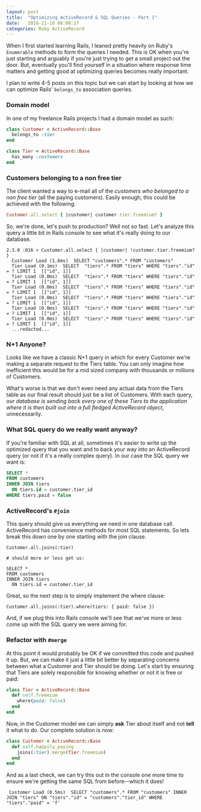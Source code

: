 ```yaml
---
layout: post
title:  "Optimizing ActiveRecord & SQL Queries - Part 1"
date:   2016-11-10 08:08:17
categories: Ruby ActiveRecord
---
```


When I first started learning Rails, I leaned pretty heavily on Ruby's `Enumerable` methods to form the queries I needed. This is OK when you're just starting and arguably if you're just trying to get a small project out the door. But, eventually you'll find yourself in a situation where response time matters and getting good at optimizing queries becomes really important.

I plan to write 4-5 posts on this topic but we can start by looking at how we can optimize Rails' `belongs_to` association queries.

### Domain model

In one of my freelance Rails projects I had a domain model as such:

```ruby
class Customer < ActiveRecord::Base
  belongs_to :tier
end

class Tier < ActiveRecord::Base
  has_many :customers
end
```

### Customers belonging to a non free tier

The client wanted a way to e-mail all of the _customers who belonged to a non free tier_ (all the paying customers). Easily enough, this could be achieved with the following:

```ruby
Customer.all.select { |customer| customer.tier.freemium? }
```

So, we're done, let's push to production? Well not so fast. Let's analyze this query a little bit in Rails console to see what it's really doing to our database.

```
2.3.0 :016 > Customer.all.select { |customer| !customer.tier.freemium? }
  Customer Load (1.6ms)  SELECT "customers".* FROM "customers"
  Tier Load (0.1ms)  SELECT  "tiers".* FROM "tiers" WHERE "tiers"."id" = ? LIMIT 1  [["id", 1]]
  Tier Load (0.0ms)  SELECT  "tiers".* FROM "tiers" WHERE "tiers"."id" = ? LIMIT 1  [["id", 1]]
  Tier Load (0.0ms)  SELECT  "tiers".* FROM "tiers" WHERE "tiers"."id" = ? LIMIT 1  [["id", 1]]
  Tier Load (0.0ms)  SELECT  "tiers".* FROM "tiers" WHERE "tiers"."id" = ? LIMIT 1  [["id", 1]]
  Tier Load (0.0ms)  SELECT  "tiers".* FROM "tiers" WHERE "tiers"."id" = ? LIMIT 1  [["id", 1]]
  Tier Load (0.0ms)  SELECT  "tiers".* FROM "tiers" WHERE "tiers"."id" = ? LIMIT 1  [["id", 1]]
  ...redacted...
```

### N+1 Anyone?

Looks like we have a classic N+1 query in which for every Customer we're making a separate request to the Tiers table. You can only imagine how inefficient this would be for a mid sized company with thousands or millions of Customers.

What's worse is that we don't even need any actual data from the Tiers table as our final result should just be a list of Customers. With each query, _our database is sending back every one of these Tiers to the application where it is then built out into a full fledged ActiveRecord object_, unnecessarily.

### What SQL query do we really want anyway?

If you're familiar with SQL at all, sometimes it's easier to write up the optimized query that you want and to back your way into an ActiveRecord query (or not if it's a really complex query). In our case the SQL query we want is:

```SQL
SELECT *
FROM customers
INNER JOIN tiers
  ON tiers.id = customer.tier_id
WHERE tiers.paid = false
```

### ActiveRecord's `#join`

This query should give us everything we need in one database call. ActiveRecord has convenience methods for most SQL statements. So lets break this down one by one starting with the join clause.

```
Customer.all.joins(:tier)

# should more or less get us:

SELECT *
FROM customers
INNER JOIN tiers
  ON tiers.id = customer.tier_id
```

Great, so the next step is to simply implement the where clause:

```
Customer.all.joins(:tier).where(tiers: { paid: false })
```

And, if we plug this into Rails console we'll see that we've more or less come up with the SQL query we were aiming for.

### Refactor with `#merge`

At this point it would probably be OK if we committed this code and pushed it up. But, we can make it just a little bit better by separating concerns between what a Customer and Tier should be doing. Let's start by ensuring that Tiers are solely responsible for knowing whether or not it is free or paid:

```ruby
class Tier < ActiveRecord::Base
  def self.freemium
    where(paid: false)
  end
end
```

Now, in the Customer model we can simply __ask__ Tier about itself and not __tell__ it what to do. Our complete solution is now:

```ruby
class Customer < ActiveRecord::Base
  def self.happily_paying
    joins(:tier).merge(Tier.freemium)
  end
end
```

And as a last check, we can try this out in the console one more time to ensure we're getting the same SQL from before--which it does!

```
 Customer Load (0.5ms)  SELECT "customers".* FROM "customers" INNER JOIN "tiers" ON "tiers"."id" = "customers"."tier_id" WHERE "tiers"."paid" = 'f'
```
